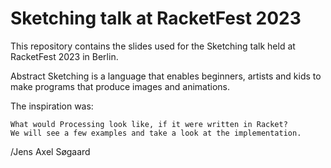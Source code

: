 Sketching talk at RacketFest 2023
=================================

This repository contains the slides used for the Sketching talk held
at RacketFest 2023 in Berlin.

  Abstract Sketching is a language that enables beginners, artists 
  and kids to make programs that produce images and animations. 
  
  The inspiration was:

    What would Processing look like, if it were written in Racket?
    We will see a few examples and take a look at the implementation.


/Jens Axel Søgaard
